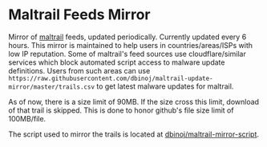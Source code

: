 # Maltrail Feeds Mirror
Mirror of [maltrail](https://github.com/stamparm/maltrail) feeds, updated periodically. Currently updated every 6 hours. This mirror is maintained to help users in countries/areas/ISPs with low IP reputation. Some of maltrail's feed sources use cloudflare/similar services which block automated script access to malware update definitions. Users from such areas can use `https://raw.githubusercontent.com/dbinoj/maltrail-update-mirror/master/trails.csv` to get latest malware updates for maltrail.

As of now, there is a size limit of 90MB. If the size cross this limit, download of that trail is skipped. This is done to honor github's file size limit of 100MB/file.

The script used to mirror the trails is located at [dbinoj/maltrail-mirror-script](https://github.com/dbinoj/maltrail-mirror-script).
